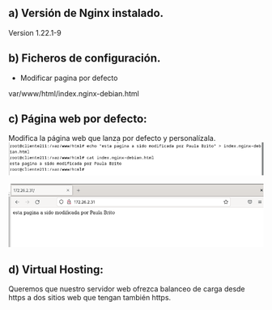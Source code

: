 ## a) Versión de Nginx instalado.
Version 1.22.1-9
## b) Ficheros de configuración.
- Modificar pagina por defecto

var/www/html/index.nginx-debian.html

## c) Página web por defecto:

Modifica la página web que lanza por defecto y personalízala.
![image](pagina.png)

![image](navegador.png)


## d) Virtual Hosting:
Queremos que nuestro servidor web ofrezca balanceo de carga desde https  a dos sitios web que tengan también https.
 

